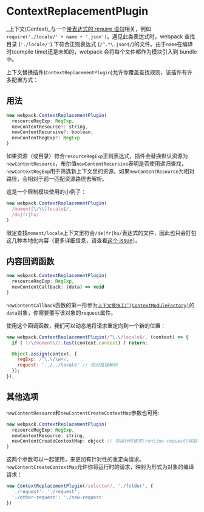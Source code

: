 # ContextReplacementPlugin

_上下文\(Context\)_与一个[带表达式的 require 语句](https://doc.webpack-china.org/guides/dependency-management/#require-with-expression)相关，例如`require('./locale/' + name + '.json')`。遇见此类表达式时，webpack 查找目录 \(`'./locale/'`\) 下符合正则表达式 \(`/^.*\.json$/`\)的文件。由于`name`在编译时\(compile time\)还是未知的，webpack 会将每个文件都作为模块引入到 bundle 中。

上下文替换插件\(`ContextReplacementPlugin`\)允许你覆盖查找规则，该插件有许多配置方式：

## 用法

```js
new webpack.ContextReplacementPlugin(
  resourceRegExp: RegExp,
  newContentResource?: string,
  newContentRecursive?: boolean,
  newContentRegExp?: RegExp
)
```

如果资源（或目录）符合`resourceRegExp`正则表达式，插件会替换默认资源为`newContentResource`，布尔值`newContentRecursive`表明是否使用递归查找，`newContextRegExp`用于筛选新上下文里的资源。如果`newContentResource`为相对路径，会相对于前一匹配资源路径去解析。

这是一个限制模块使用的小例子：

```js
new webpack.ContextReplacementPlugin(
  /moment[\/\\]locale$/,
  /de|fr|hu/
)
```

限定查找`moment/locale`上下文里符合`/de|fr|hu/`表达式的文件，因此也只会打包这几种本地化内容（更多详细信息，请查看[这个 issue](https://github.com/moment/moment/issues/2373)）。

## 内容回调函数

```js
new webpack.ContextReplacementPlugin(
  resourceRegExp: RegExp,
  newContentCallback: (data) => void
)
```

`newContentCallback`函数的第一形参为[`上下文模块工厂(ContextModuleFactory)`](//API/ModuleFactories.md)的`data`对象，你需要覆写该对象的`request`属性。

使用这个回调函数，我们可以动态地将请求重定向到一个新的位置：

```js
new webpack.ContextReplacementPlugin(/^\.\/locale$/, (context) => {
  if ( !/\/moment\//.test(context.context) ) return;

  Object.assign(context, {
    regExp: /^\.\/\w+/,
    request: '../../locale' // 相对路径解析
  });
}),
```

## 其他选项

`newContentResource`和`newContentCreateContextMap`参数也可用:

```js
new webpack.ContextReplacementPlugin(
  resourceRegExp: RegExp,
  newContentResource: string,
  newContentCreateContextMap: object // 将运行时请求(runtime-request)映射到编译时请求(compile-time request)
)
```

这两个参数可以一起使用，来更加有针对性的重定向请求。`newContentCreateContextMap`允许你将运行时的请求，映射为形式为对象的编译请求：

```js
new ContextReplacementPlugin(/selector/, './folder', {
  './request': './request',
  './other-request': './new-request'
})
```



